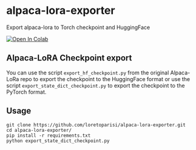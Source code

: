 # alpaca-lora-exporter
Export alpaca-lora to Torch checkpoint and HuggingFace

<a target="_blank" href="https://colab.research.google.com/github/loretoparisi/alpaca-lora-exporter/blob/main/alpaca_lora_exporter.ipynb">
  <img src="https://colab.research.google.com/assets/colab-badge.svg" alt="Open In Colab"/>
</a>

## Alpaca-LoRA Checkpoint export
You can use the script `export_hf_checkpoint.py` from the original Alpaca-LoRa repo to export the checkpoint to the HuggingFace format
or use the script `export_state_dict_checkpoint.py` to export the checkpoint to the PyTorch format.

## Usage
```
git clone https://github.com/loretoparisi/alpaca-lora-exporter.git
cd alpaca-lora-exporter/
pip install -r requirements.txt
python export_state_dict_checkpoint.py
```
